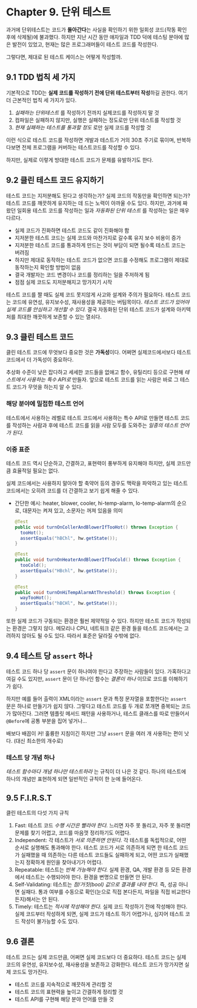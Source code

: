 # Chapter 9. 단위 테스트

과거에 단위테스트는 코드가 **돌아간다**는 사실을 확인하기 위한 일회성 코드(작동 확인 후에 삭제될)에 불과했다. 하지만 지난 시간 동안 애자일과 TDD 덕에 테스팅 분야에 많은 발전이 있었고, 현재는 많은 프로그래머들이 테스트 코드를 작성한다.

그렇다면, 제대로 된 테스트 케이스는 어떻게 작성할까.

## 9.1 TDD 법칙 세 가지

기본적으로 TDD는 **실제 코드를 작성하기 전에 단위 테스트부터 작성**하길 권한다. 여기 더 근본적인 법칙 세 가지가 있다.

1. _실패하는 단위테스트_ 를 작성하기 전까지 실제코드를 작성하지 말 것
2. 컴파일은 실패하지 않지만, 실행은 실패하는 정도로만 단위 테스트를 작성할 것
3. _현재 실패하는 테스트를 통과할 정도_ 로만 실제 코드를 작성할 것

이런 식으로 테스트 코드를 작성하면 개발과 테스트가 거의 30초 주기로 묶이며, 반복하다보면 전체 프로그램을 커버하는 테스트코드를 작성할 수 있다.

하지만, 실제로 이렇게 방대한 테스트 코드가 문제를 유발하기도 한다.

## 9.2 클린 테스트 코드 유지하기

테스트 코드는 지저분해도 된다고 생각하는가? 실제 코드의 작동만을 확인하면 되는가? 테스트 코드를 깨끗하게 유지하는 데 드는 노력이 아까울 수도 있다. 하지만, 과거에 짜왔던 일회용 테스트 코드를 작성하는 일과 _자동화된 단위 테스트_ 를 작성하는 일은 매우 다르다.

* 실제 코드가 진화하면 테스트 코드도 같이 진화해야 함
* 지저분한 테스트 코드는 실제 코드와 마찬가지로 갈수록 유지 보수 비용이 증가
* 지저분한 테스트 코드를 통과하게 만드는 것이 부담이 되면 될수록 테스트 코드는 버려짐
* 하지만 제대로 동작하는 테스트 코드가 없으면 코드를 수정해도 프로그램이 제대로 동작하는지 확인할 방법이 없음
* 결국 개발자는 코드 변경이나 코드를 정리하는 일을 주저하게 됨
* 점점 실제 코드도 지저분해지고 망가지기 시작

테스트 코드를 짤 때도 실제 코드 못지않게 사고와 설계와 주의가 필요하다. 테스트 코드는 코드에 유연성, 유지보수성, 재사용성을 제공하는 버팀목이다. _테스트 코드가 있어야 실제 코드를 안심하고 개선할 수 있다._ 결국 자동화된 단위 테스트 코드가 설계와 아키텍처를 최대한 깨끗하게 보존할 수 있는 열쇠다.

## 9.3 클린 테스트 코드

클린 테스트 코드에 무엇보다 중요한 것은 **가독성**이다. 어쩌면 실제코드에서보다 테스트 코드에서 더 가독성이 중요하다.

추상화 수준이 낮은 잡다하고 세세한 코드들을 없애고 함수, 유틸리티 등으로 구현해 _테스트에서 사용하는 특수 API로_ 만들자. 앞으로 테스트 코드를 읽는 사람은 바로 그 테스트 코드가 무엇을 하는지 알 수 있다.

### 해당 분야에 밀접한 테스트 언어

테스트에서 사용하는 레벨로 테스트 코드에서 사용하는 특수 API로 만들면 테스트 코드를 작성하는 사람과 후에 테스트 코드를 읽을 사람 모두를 도와주는 _일종의 테스트 언어가 된다._

### 이중 표준

테스트 코드 역시 단순하고, 간결하고, 표현력이 풍부하게 유지해야 하지만, 실제 코드만큼 효율적일 필요는 없다.

실제 코드에서는 사용하지 말아야 할 축약어 등의 경우도 맥락을 파악하고 있는 테스트 코드에서는 오히려 코드를 더 간결하고 보기 쉽게 해줄 수 있다.

* 간단한 예시: heater, blower, cooler, hi-temp-alarm, lo-temp-alarm의 순으로, 대문자는 켜져 있고, 소문자는 꺼져 있음을 의미

    ```java
    @Test
    public void turnOnCollerAndBlowerIfTooHot() throws Exception {
      tooHot();
      assertEquals("hBChl", hw.getState());
    }

    @Test
    public void turnOnHeaterAndBlowerIfTooCold() throws Exception {
      tooCold();
      assertEquals("HBchl", hw.getState());
    }

    @Test
    public void turnOnHiTempAlarmAtThreshold() throws Exception {
      wayTooHot();
      assertEquals("hBCHl", hw.getState());
    }
    ```

또한 실제 코드가 구동되는 환경은 훨씬 제약적일 수 있다. 하지만 테스트 코드가 작성되는 환경은 그렇지 않다. 메모리나 CPU, 네트워크 같은 환경 들을 테스트 코드에서는 고려하지 않아도 될 수도 있다. 따라서 표준은 달라질 수밖에 없다.

## 9.4 테스트 당 `assert` 하나

테스트 코드 하나 당 `assert` 문이 하나여야 한다고 주장하는 사람들이 있다. 가혹하다고 여길 수도 있지만, `assert` 문이 단 하나인 함수는 _결론이 하나_ 이므로 코드를 이해하기가 쉽다.

하지만 예를 들어 출력이 XML이라는 `assert` 문과 특정 문자열을 포함한다는 `assert` 문은 하나로 만들기가 쉽지 않다. 그렇다고 테스트 코드를 두 개로 쪼개면 중복되는 코드가 많아진다. 그러면 템플릿 메서드 패턴을 사용하거나, 테스트 클래스를 따로 만들어서 `@Before`에 공통 부분을 집어 넣거나...

배보다 배꼽이 커! 훌륭한 지침이긴 하지만 그냥 `assert` 문을 여러 개 사용하는 편이 낫다. (대신 최소한의 개수로)

### 테스트 당 개념 하나

_테스트 함수마다 개념 하나만 테스트하라_ 는 규칙이 더 나은 것 같다. 하나의 테스트에 하나의 개념만 표현하게 되면 일반적인 규칙이 한 눈에 들어온다.

## 9.5 F.I.R.S.T

클린 테스트의 다섯 가지 규칙

1. Fast: 테스트 코드 _수행 시간은 빨라야 한다._ 느리면 자주 못 돌리고, 자주 못 돌리면 문제를 찾기 어렵고, 코드를 마음껏 정리하기도 어렵다.
2. Independent: 각 테스트가 _서로 의존하면 안된다._ 각 테스트를 독립적으로, 어떤 순서로 실행해도 통과해야 한다. 테스트 코드가 서로 의존하게 되면 한 테스트 코드가 실패했을 때 의존하는 다른 테스트 코드들도 실패하게 되고, 어떤 코드가 실패했는지 정확하게 원인을 찾아내기가 어렵다.
3. Repeatable: 테스트는 _반복 가능해야 한다._ 실제 환경, QA, 개발 환경 등 모든 환경에서 테스트는 수행되어야 한다. 환경을 변명으로 만들면 안 된다.
4. Self-Validating: 테스트는 _참/거짓(bool) 값으로 결과를 내야 한다._ 즉, 성공 아니면 실패다. 통과 여부를 수동으로 확인(눈으로 직접 본다든지, 파일을 직접 비교한다든지)해서는 안 된다.
5. Timely: 테스트는 _적시에 작성해야 한다._ 실제 코드 작성하기 전에 작성해야 한다. 실제 코드부터 작성하게 되면, 실제 코드가 테스트 하기 어렵거나, 심지어 테스트 코드 작성이 불가능할 수도 있다.

## 9.6 결론

테스트 코드는 실제 코드만큼, 어쩌면 실제 코드보다 더 중요하다. 테스트 코드는 실제 코드의 유연성, 유지보수성, 재사용성을 보존하고 강화한다. 테스트 코드가 망가지면 실제 코드도 망가진다.

* 테스트 코드를 지속적으로 깨끗하게 관리할 것
* 테스트 코드의 표현력을 높이고 간결하게 정리할 것
* 테스트 API를 구현해 해당 분야 언어를 만들 것
